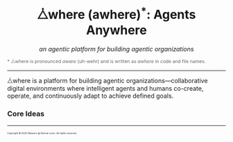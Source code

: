 <h1 align="center">⧊where (awhere)<sup>*</sup>: Agents Anywhere</h1>
<p align="center">
<em>an agentic platform for building agentic organizations</em>
</p>
<span style="font-size:8pt; color:#666;">* ⧊where is pronounced <i>aware</i> (uh-wehr) and is written as <i>awhere</i> in code and file names.</span>

<!-- 
Badges to be added here.
-->

---
⧊where is a platform for building agentic organizations—collaborative digital environments where intelligent agents and humans co-create, operate, and continuously adapt to achieve defined goals.

### Core Ideas


---

<span style="font-size:4pt; font-color: #666;">Copyright &copy; 2025 Weavers @ Eternal Loom. All rights reserved.</span>

